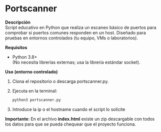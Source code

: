 # Portscanner

**Descripción**  
Script educativo en Python que realiza un escaneo básico de puertos para comprobar si puertos comunes responden en un host. Diseñado para pruebas en entornos controlados (tu equipo, VMs o laboratorios).

**Requisitos**  
- Python 3.8+  
(No necesita librerías externas; usa la librería estándar socket).

**Uso (entorno controlado)**  
1. Clona el repositorio o descarga  portscanner.py.
   
2. Ejecuta en la terminal:
   ```bash
   python3 portscanner.py
   
3. Introduce la ip o el hostname cuando el script lo solicite

**Importante**:
En el archivo **index.html** existe un zip descargable con todos los datos para que se pueda chequear que el proyecto funciona.

   

